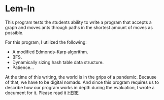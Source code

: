 # Lem-In
This program tests the students ability to write a program that accepts a graph and moves ants through paths in the shortest amount of moves as possible.

For this program, I utilized the following:

* A modified Edmonds-Karp algorithm.
* BFS.
* Dynamically sizing hash table data structure.
* Patience...

At the time of this writing, the world is in the grips of a pandemic. Because of that, we have to be digital nomads. And since this program requires us to describe how our program works in depth during the evaluation, I wrote a document for it. Please read it [HERE](https://github.com/csphilli/lem-in/blob/master/CSPHILLI%E2%80%99S%20LEM-IN.pdf)
